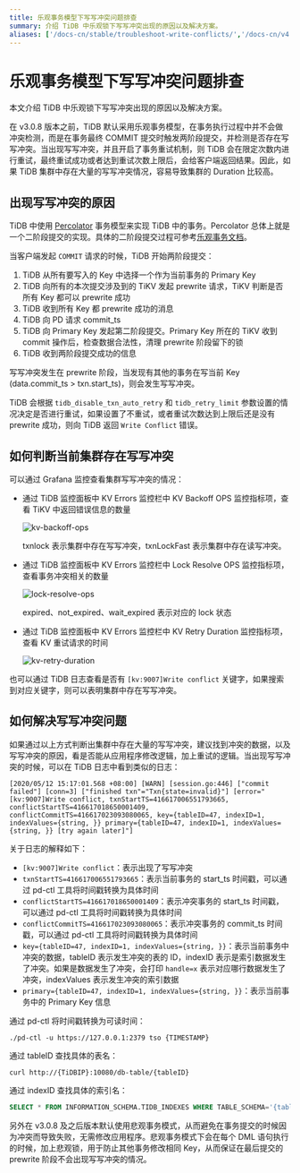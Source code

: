 ```yaml
---
title: 乐观事务模型下写写冲突问题排查
summary: 介绍 TiDB 中乐观锁下写写冲突出现的原因以及解决方案。
aliases: ['/docs-cn/stable/troubleshoot-write-conflicts/','/docs-cn/v4.0/troubleshoot-write-conflicts/']
---
```


# 乐观事务模型下写写冲突问题排查

本文介绍 TiDB 中乐观锁下写写冲突出现的原因以及解决方案。

在 v3.0.8 版本之前，TiDB 默认采用乐观事务模型，在事务执行过程中并不会做冲突检测，而是在事务最终 COMMIT 提交时触发两阶段提交，并检测是否存在写写冲突。当出现写写冲突，并且开启了事务重试机制，则 TiDB 会在限定次数内进行重试，最终重试成功或者达到重试次数上限后，会给客户端返回结果。因此，如果 TiDB 集群中存在大量的写写冲突情况，容易导致集群的 Duration 比较高。

## 出现写写冲突的原因

TiDB 中使用 [Percolator](https://www.usenix.org/legacy/event/osdi10/tech/full_papers/Peng.pdf) 事务模型来实现 TiDB 中的事务。Percolator 总体上就是一个二阶段提交的实现。具体的二阶段提交过程可参考[乐观事务文档](/optimistic-transaction.md)。

当客户端发起 `COMMIT` 请求的时候，TiDB 开始两阶段提交：

1. TiDB 从所有要写入的 Key 中选择一个作为当前事务的 Primary Key
2. TiDB 向所有的本次提交涉及到的 TiKV 发起 prewrite 请求，TiKV 判断是否所有 Key 都可以 prewrite 成功
3. TiDB 收到所有 Key 都 prewrite 成功的消息
4. TiDB 向 PD 请求 commit_ts
5. TiDB 向 Primary Key 发起第二阶段提交。Primary Key 所在的 TiKV 收到 commit 操作后，检查数据合法性，清理 prewrite 阶段留下的锁
6. TiDB 收到两阶段提交成功的信息

写写冲突发生在 prewrite 阶段，当发现有其他的事务在写当前 Key (data.commit_ts > txn.start_ts)，则会发生写写冲突。

TiDB 会根据 `tidb_disable_txn_auto_retry` 和 `tidb_retry_limit` 参数设置的情况决定是否进行重试，如果设置了不重试，或者重试次数达到上限后还是没有 prewrite 成功，则向 TiDB 返回 `Write Conflict` 错误。

## 如何判断当前集群存在写写冲突

可以通过 Grafana 监控查看集群写写冲突的情况：

* 通过 TiDB 监控面板中 KV Errors 监控栏中 KV Backoff OPS 监控指标项，查看 TiKV 中返回错误信息的数量

    ![kv-backoff-ops](https://docs-download.pingcap.com/media/images/docs-cn/troubleshooting-write-conflict-kv-backoff-ops.png)

    txnlock 表示集群中存在写写冲突，txnLockFast 表示集群中存在读写冲突。

* 通过 TiDB 监控面板中 KV Errors 监控栏中 Lock Resolve OPS 监控指标项，查看事务冲突相关的数量

    ![lock-resolve-ops](https://docs-download.pingcap.com/media/images/docs-cn/troubleshooting-write-conflict-lock-resolve-ops.png)

    expired、not_expired、wait_expired 表示对应的 lock 状态

* 通过 TiDB 监控面板中 KV Errors 监控栏中 KV Retry Duration 监控指标项，查看 KV 重试请求的时间

    ![kv-retry-duration](https://docs-download.pingcap.com/media/images/docs-cn/troubleshooting-write-conflict-kv-retry-duration.png)

也可以通过 TiDB 日志查看是否有 `[kv:9007]Write conflict` 关键字，如果搜索到对应关键字，则可以表明集群中存在写写冲突。

## 如何解决写写冲突问题

如果通过以上方式判断出集群中存在大量的写写冲突，建议找到冲突的数据，以及写写冲突的原因，看是否能从应用程序修改逻辑，加上重试的逻辑。当出现写写冲突的时候，可以在 TiDB 日志中看到类似的日志：

```log
[2020/05/12 15:17:01.568 +08:00] [WARN] [session.go:446] ["commit failed"] [conn=3] ["finished txn"="Txn{state=invalid}"] [error="[kv:9007]Write conflict, txnStartTS=416617006551793665, conflictStartTS=416617018650001409, conflictCommitTS=416617023093080065, key={tableID=47, indexID=1, indexValues={string, }} primary={tableID=47, indexID=1, indexValues={string, }} [try again later]"]
```

关于日志的解释如下：

* `[kv:9007]Write conflict`：表示出现了写写冲突
* `txnStartTS=416617006551793665`：表示当前事务的 start_ts 时间戳，可以通过 pd-ctl 工具将时间戳转换为具体时间
* `conflictStartTS=416617018650001409`：表示冲突事务的 start_ts 时间戳，可以通过 pd-ctl 工具将时间戳转换为具体时间
* `conflictCommitTS=416617023093080065`：表示冲突事务的 commit_ts 时间戳，可以通过 pd-ctl 工具将时间戳转换为具体时间
* `key={tableID=47, indexID=1, indexValues={string, }}`：表示当前事务中冲突的数据，tableID 表示发生冲突的表的 ID，indexID 表示是索引数据发生了冲突。如果是数据发生了冲突，会打印 `handle=x` 表示对应哪行数据发生了冲突，indexValues 表示发生冲突的索引数据
* `primary={tableID=47, indexID=1, indexValues={string, }}`：表示当前事务中的 Primary Key 信息

通过 pd-ctl 将时间戳转换为可读时间：


```shell
./pd-ctl -u https://127.0.0.1:2379 tso {TIMESTAMP}
```

通过 tableID 查找具体的表名：


```shell
curl http://{TiDBIP}:10080/db-table/{tableID}
```

通过 indexID 查找具体的索引名：


```sql
SELECT * FROM INFORMATION_SCHEMA.TIDB_INDEXES WHERE TABLE_SCHEMA='{table_name}' AND TABLE_NAME='{table_name}' AND INDEX_ID={indexID};
```

另外在 v3.0.8 及之后版本默认使用悲观事务模式，从而避免在事务提交的时候因为冲突而导致失败，无需修改应用程序。悲观事务模式下会在每个 DML 语句执行的时候，加上悲观锁，用于防止其他事务修改相同 Key，从而保证在最后提交的 prewrite 阶段不会出现写写冲突的情况。
